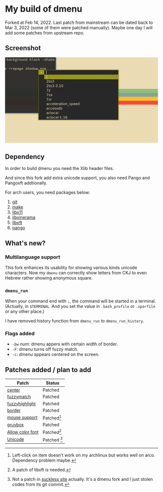 # My build of dmenu
Forked at Feb 14, 2022. Last patch from mainstream can be dated back to Mar 3,
2022 (some of them were patched manually). Maybe one day I will add some
patches from upstream repo.

## Screenshot
![Screenshot](screenshot.png 'Screenshot')
## Dependency
In order to build dmenu you need the Xlib header files.

And since this fork add extra unicode support, you also need Pango and Pangoxft
addtionally.

For arch users, you need packages below:
1. [git](https://archlinux.org/packages/extra/x86_64/git/)
2. [make](https://archlinux.org/packages/core/x86_64/make/)
3. [libx11](https://archlinux.org/packages/extra/x86_64/libx11/)
4. [libxinerama](https://archlinux.org/packages/extra/x86_64/libxinerama/)
5. [libxft](https://archlinux.org/packages/extra/x86_64/libxft/)
6. [pango](https://archlinux.org/packages/extra/x86_64/pango/)

## What's new?
### Multilanguage support
This fork enhances its usability for showing various kinds unicode characters.
Now my `dmenu` can correctly show letters from CKJ to even Hebrew rather
showing anonymous square.

### `dmenu_run`
When your command end with `;`, the command will be started in a terminal.
(Actually, in `$TERMINAL`. And you set the value in `.bash_profile` or
`.xporfile` or any other place.)

I have removed history function from `dmenu_run` to `dmenu_run_history`.

### Flags added
* `-bw` *num*: dmenu appers with certain width of border.
* `-F`: dmenu turns off fuzzy match.
* `-c`: dmenu appears centered on the screen.
## Patches added / plan to add
Patch | Status |
---|---|
[center](https://tools.suckless.org/dmenu/patches/center/)  | Patched |
[fuzzymatch](https://tools.suckless.org/dmenu/patches/fuzzymatch/) | Patched|
[fuzzyhighlight](https://tools.suckless.org/dmenu/patches/fuzzyhighlight/) | Patched|
[border](https://tools.suckless.org/dmenu/patches/border/) | Patched |
[mouse support](https://tools.suckless.org/dmenu/patches/mouse-support/) | Patched[^1] |
[gruvbox](https://tools.suckless.org/dmenu/patches/gruvbox/) | Patched |
[Allow color font](https://tools.suckless.org/dmenu/patches/allow-color-font/) | Patched[^2] |
[Unicode](https://github.com/akash-akya/dmenu-unicode)| Patched [^3]|

[^1]:Left-click on item doesn't work on my archlinux but works well on
  arco. Dependency problem maybe.

[^2]:A patch of libxft is needed.

[^3]:Not a patch in [suckless site](https://tools.suckless.org/dmenu/patches/)
  actually. It's a dmenu fork and I just stolen codes from its git commit.

